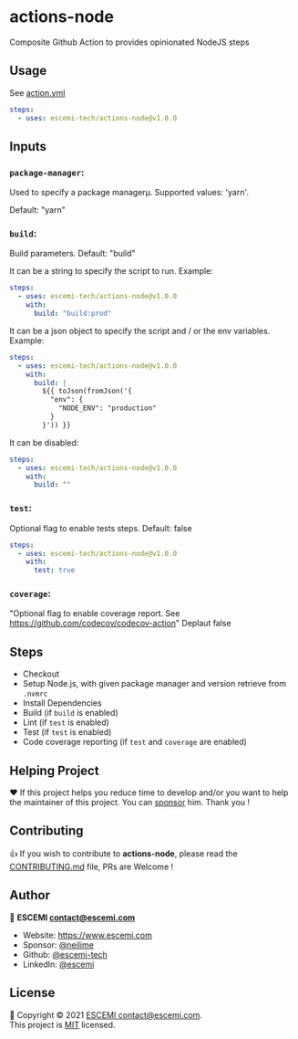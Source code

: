 # actions-node

Composite Github Action to provides opinionated NodeJS steps

## Usage

See [action.yml](action.yml)

```yaml
steps:
  - uses: escemi-tech/actions-node@v1.0.0
```

## Inputs

### `package-manager`:

Used to specify a package managerµ. Supported values: 'yarn'.

Default: "yarn"

### `build`:

Build parameters.
Default: "build"

It can be a string to specify the script to run. Example:

```yml
steps:
  - uses: escemi-tech/actions-node@v1.0.0
    with:
      build: "build:prod"
```

It can be a json object to specify the script and / or the env variables. Example:

```yml
steps:
  - uses: escemi-tech/actions-node@v1.0.0
    with:
      build: |
        ${{ toJson(fromJson('{
          "env": {
            "NODE_ENV": "production"
          }
        }')) }}
```

It can be disabled:

```yml
steps:
  - uses: escemi-tech/actions-node@v1.0.0
    with:
      build: ""
```

### `test`:

Optional flag to enable tests steps.
Default: false

```yaml
steps:
  - uses: escemi-tech/actions-node@v1.0.0
    with:
      test: true
```

### `coverage`:

"Optional flag to enable coverage report. See https://github.com/codecov/codecov-action"
Deplaut false

## Steps

- Checkout
- Setup Node.js, with given package manager and version retrieve from `.nvmrc`
- Install Dependencies
- Build (if `build` is enabled)
- Lint (if `test` is enabled)
- Test (if `test` is enabled)
- Code coverage reporting (if `test` and `coverage` are enabled)

## Helping Project

❤️ If this project helps you reduce time to develop and/or you want to help the maintainer of this project. You can [sponsor](https://github.com/sponsors/neilime) him. Thank you !

## Contributing

👍 If you wish to contribute to **actions-node**, please read the [CONTRIBUTING.md](https://github.com/escemi-tech/actions-node/blob/master/CONTRIBUTING.md) file, PRs are Welcome !

## Author

🏢 **ESCEMI <contact@escemi.com>**

- Website: https://www.escemi.com
- Sponsor: [@neilime](https://github.com/sponsors/)
- Github: [@escemi-tech](https://github.com/escemi-tech)
- LinkedIn: [@escemi](https://www.linkedin.com/company/escemi)

## License

📝 Copyright © 2021 [ESCEMI <contact@escemi.com>](https://www.escemi.com).<br />
This project is [MIT](https://github.com/escemi-tech/actions-node/blob/master/LICENSE) licensed.
